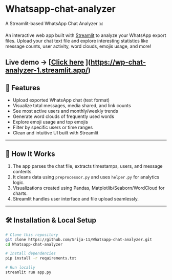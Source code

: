 # Whatsapp-chat-analyzer
A Streamlit-based WhatsApp Chat Analyzer 📊

An interactive web app built with [Streamlit](https://streamlit.io) to analyze your WhatsApp export files. Upload your chat text file and explore interesting statistics like message counts, user activity, word clouds, emojis usage, and more!

Live demo → [[Click here](https://wp-chat-analyzer-1.streamlit.app/)
](https://wp-chat-analyzer-1.streamlit.app/)
---

## 🚀 Features

- Upload exported WhatsApp chat (text format)  
- Visualize total messages, media shared, and link counts  
- See most active users and monthly/weekly trends  
- Generate word clouds of frequently used words  
- Explore emoji usage and top emojis  
- Filter by specific users or time ranges  
- Clean and intuitive UI built with Streamlit

---

## 🧠 How It Works

1. The app parses the chat file, extracts timestamps, users, and message contents.  
2. It cleans data using `preprocessor.py` and uses `helper.py` for analytics logic.  
3. Visualizations created using Pandas, Matplotlib/Seaborn/WordCloud for charts.  
4. Streamlit handles user interface and file upload seamlessly.

---

## 🛠️ Installation & Local Setup

```bash
# Clone this repository
git clone https://github.com/Srija-11/Whatsapp-chat-analyzer.git
cd Whatsapp-chat-analyzer

# Install dependencies
pip install -r requirements.txt

# Run locally
streamlit run app.py

